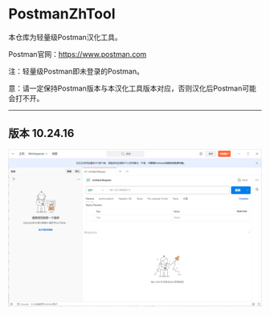 # PostmanZhTool
本仓库为轻量级Postman汉化工具。

Postman官网：https://www.postman.com

注：轻量级Postman即未登录的Postman。

意：请一定保持Postman版本与本汉化工具版本对应，否则汉化后Postman可能会打不开。

---
## 版本 10.24.16

![image](https://github.com/robotze/Images/blob/main/postmanzh01.png)
